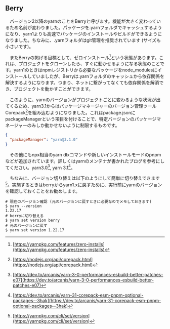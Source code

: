 ## Berry
　バージョン2以降のyarnのことをBerryと呼びます。機能が大きく変わっているため名前が変わりました。パッケージを.yarnフォルダでキャッシュするようになり、yarn1よりも高速でパッケージのインストールやビルドができるようになりました。ちなみに、.yarnフォルダはgit管理を推奨されています (サイズも小さいです)。

　またBerryの掲げる目標として、ゼロインストール[^berry_zero_install]という状態があります。これは、プロジェクトをクローンしたら、すぐに動かせるようになる状態のことです。yarn1のときはnpmレジストリから必要なパッケージをnode_modulesにインストールしていましたが、Berryは.yarnフォルダのキャッシュから依存関係を解決するようになります。つまり、ネットに繋がってなくても依存関係を解消でき、プロジェクトを動かすことができます。

　このように、yarnのバージョンがプロジェクトごとに変わるような状況が出てくるため、yarn3.1からはパッケージマネージャーのバージョン管理ツール Corepack[^corepack]を組み込むようになりました。これはpackage.jsonにpackageManagerという項目を付けることで、特定バージョンのパッケージマネージャーのみしか動かせないように制限するものです。

```json
{
  "packageManager": "yarn@3.1.0"
}
```

　その他にもnpx相当のyarn dlxコマンドや新しいインストールモードのpnpmなどが追加されています。詳しくはyarnのメンテナが書かれたブログを参考にしてください。yarn3.0[^yarn_30], yarn 3.1[^yarn_31]。

　ちなみに、バージョン切り替えは以下のようにして簡単に切り替えできます[^yarn_check_version]。実施するときはberryからyarn1.xに戻すために、実行前にyarnのバージョンを確認しておくことをお勧めします。

```shell
# 現在のバージョン確認 (元のバージョンに戻すときに必要なのでメモしておきます)
$ yarn --version
1.22.17
# berryに切り替える
$ yarn set version berry
# 元のバージョンに戻す
$ yarn set version 1.22.17
```

[^berry_zero_install]: [https://yarnpkg.com/features/zero-installs](https://yarnpkg.com/features/zero-installs)
[^corepack]: [https://nodejs.org/api/corepack.html](https://nodejs.org/api/corepack.html)
[^yarn_30]: [https://dev.to/arcanis/yarn-3-0-performances-esbuild-better-patches-e07](https://dev.to/arcanis/yarn-3-0-performances-esbuild-better-patches-e07)
[^yarn_31]: [https://dev.to/arcanis/yarn-31-corepack-esm-pnpm-optional-packages--3hak](https://dev.to/arcanis/yarn-31-corepack-esm-pnpm-optional-packages--3hak)
[^yarn_check_version]: [https://yarnpkg.com/cli/set/version](https://yarnpkg.com/cli/set/version)
